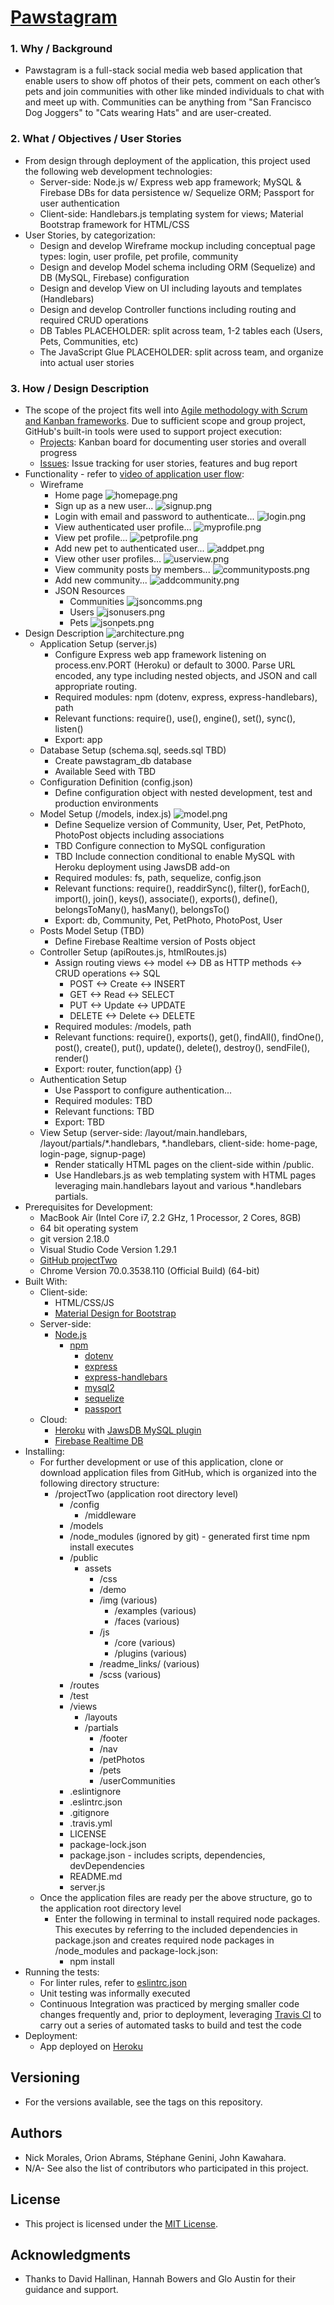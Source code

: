 # [Pawstagram](https://bcbc-pawstagram.herokuapp.com/)
### 1. Why / Background
  * Pawstagram is a full-stack social media web based application that enable users to show off photos of their pets, comment on each other’s pets and join communities with other like minded individuals to chat with and meet up with. Communities can be anything from "San Francisco Dog Joggers" to "Cats wearing Hats" and are user-created.
 ### 2. What / Objectives / User Stories
  * From design through deployment of the application, this project used the following web development technologies:
    * Server-side: Node.js w/ Express web app framework; MySQL & Firebase DBs for data persistence w/ Sequelize ORM; Passport for user authentication
    * Client-side: Handlebars.js templating system for views; Material Bootstrap framework for HTML/CSS
  * User Stories, by categorization:
    * Design and develop Wireframe mockup including conceptual page types: login, user profile, pet profile, community
    * Design and develop Model schema including ORM (Sequelize) and DB (MySQL, Firebase) configuration
    * Design and develop View on UI including layouts and templates (Handlebars)
    * Design and develop Controller functions including routing and required CRUD operations
    * DB Tables PLACEHOLDER: split across team, 1-2 tables each (Users, Pets, Communities, etc) 
    * The JavaScript Glue PLACEHOLDER: split across team, and organize into actual user stories
 ### 3. How / Design Description
  * The scope of the project fits well into [Agile methodology with Scrum and Kanban frameworks](https://en.wikipedia.org/wiki/Agile_software_development). Due to sufficient scope and group project, GitHub's built-in tools were used to support project execution:
    * [Projects](https://github.com/sgenini/projectTwo/projects/1): Kanban board for documenting user stories and overall progress
    * [Issues](https://github.com/sgenini/projectTwo/issues): Issue tracking for user stories, features and bug report
  * Functionality - refer to [video of application user flow](https://drive.google.com/open?id=1-7NwQiifKQjHtdcAljDwRRVcP_7MdPFq):
    * Wireframe
      * Home page ![homepage.png](public/assets/readme_links/homepage.png "homepage")
      * Sign up as a new user... ![signup.png](public/assets/readme_links/signup.png "signup")
      * Login with email and password to authenticate... ![login.png](public/assets/readme_links/login.png "login")
      * View authenticated user profile... ![myprofile.png](public/assets/readme_links/myprofile.png "myprofile")
      * View pet profile... ![petprofile.png](public/assets/readme_links/petprofile.png "petprofile")
      * Add new pet to authenticated user... ![addpet.png](public/assets/readme_links/addpet.png "addpet")
      * View other user profiles... ![userview.png](public/assets/readme_links/userview.png "userview")
      * View community posts by members... ![communityposts.png](public/assets/readme_links/communityposts.png "communityposts")
      * Add new community... ![addcommunity.png](public/assets/readme_links/addcommunity.png "addcommunity")
      * JSON Resources
        * Communities ![jsoncomms.png](public/assets/readme_links/jsoncomms.png "jsoncomms")
        * Users ![jsonusers.png](public/assets/readme_links/jsonusers.png "jsonusers")
        * Pets ![jsonpets.png](public/assets/readme_links/jsonpets.png "jsonpets")
  * Design Description ![architecture.png](public/assets/readme_links/architecture.png "achitecture")
    * Application Setup (server.js)
      * Configure Express web app framework listening on process.env.PORT (Heroku) or default to 3000. Parse URL encoded, any type including nested objects, and JSON and call appropriate routing.
      * Required modules: npm (dotenv, express, express-handlebars), path
      * Relevant functions: require(), use(), engine(), set(), sync(), listen()
      * Export: app
    * Database Setup (schema.sql, seeds.sql TBD)
      * Create pawstagram_db database
      * Available Seed with TBD
    * Configuration Definition (config.json)
      * Define configuration object with nested development, test and production environments
    * Model Setup (/models, index.js) ![model.png](public/assets/readme_links/model.png "model")
      * Define Sequelize version of Community, User, Pet, PetPhoto, PhotoPost objects including associations
      * TBD Configure connection to MySQL configuration
      * TBD Include connection conditional to enable MySQL with Heroku deployment using JawsDB add-on
      * Required modules: fs, path, sequelize, config.json
      * Relevant functions: require(), readdirSync(), filter(), forEach(), import(), join(), keys(), associate(), exports(), define(), belongsToMany(), hasMany(), belongsTo()
      * Export: db, Community, Pet, PetPhoto, PhotoPost, User
    * Posts Model Setup (TBD)
      * Define Firebase Realtime version of Posts object
    * Controller Setup (apiRoutes.js, htmlRoutes.js)
      * Assign routing views <-> model <-> DB as HTTP methods <-> CRUD operations <-> SQL
        * POST <-> Create <-> INSERT
        * GET <-> Read <-> SELECT
        * PUT <-> Update <-> UPDATE
        * DELETE <-> Delete <-> DELETE
      * Required modules: /models, path
      * Relevant functions: require(), exports(), get(), findAll(), findOne(), post(), create(), put(), update(), delete(), destroy(), sendFile(), render()
      * Export: router, function(app) {}
    * Authentication Setup
      * Use Passport to configure authentication...
      * Required modules: TBD
      * Relevant functions: TBD
      * Export: TBD
    * View Setup (server-side: /layout/main.handlebars, /layout/partials/*.handlebars, *.handlebars, client-side: home-page, login-page, signup-page)
      * Render statically HTML pages on the client-side within /public.
      * Use Handlebars.js as web templating system with HTML pages leveraging main.handlebars layout and various *.handlebars partials.  
  * Prerequisites for Development:
    * MacBook Air (Intel Core i7, 2.2 GHz, 1 Processor, 2 Cores, 8GB)
    * 64 bit operating system 
    * git version 2.18.0
    * Visual Studio Code Version 1.29.1
    * [GitHub projectTwo](https://github.com/sgenini/projectTwo)
    * Chrome Version 70.0.3538.110 (Official Build) (64-bit)
  * Built With:
    * Client-side:
      * HTML/CSS/JS
      * [Material Design for Bootstrap](https://fezvrasta.github.io/bootstrap-material-design/docs/4.0/getting-started/introduction/)
    * Server-side:
      * [Node.js](https://nodejs.org/docs/latest/api/documentation.html)
        * [npm](https://www.npmjs.com/)
          * [dotenv](https://www.npmjs.com/package/dotenv)
          * [express](https://www.npmjs.com/package/express)
          * [express-handlebars](https://www.npmjs.com/package/express-handlebars)
          * [mysql2](https://www.npmjs.com/package/mysql2)
          * [sequelize](https://www.npmjs.com/package/sequelize)
          * [passport](https://www.npmjs.com/package/passport)
    * Cloud:
      * [Heroku](https://devcenter.heroku.com/articles/getting-started-with-nodejs) with [JawsDB MySQL plugin](https://devcenter.heroku.com/articles/jawsdb)
      * [Firebase Realtime DB](https://firebase.google.com/docs/web/setup)
  * Installing:
    * For further development or use of this application, clone or download application files from GitHub, which is organized into the following directory structure:
      * /projectTwo (application root directory level)
        * /config
          * /middleware
        * /models
        * /node_modules (ignored by git) - generated first time npm install executes
        * /public
          * assets
            * /css
            * /demo
            * /img (various)
              * /examples (various)
              * /faces (various)
            * /js
              * /core (various)
              * /plugins (various)
            * /readme_links/ (various)
            * /scss (various)
        * /routes
        * /test
        * /views
          * /layouts
          * /partials
            * /footer
            * /nav
            * /petPhotos
            * /pets
            * /userCommunities
        * .eslintignore
        * .eslintrc.json
        * .gitignore
        * .travis.yml
        * LICENSE
        * package-lock.json
        * package.json - includes scripts, dependencies, devDependencies
        * README.md
        * server.js
    * Once the application files are ready per the above structure, go to the application root directory level
      * Enter the following in terminal to install required node packages. This executes by referring to the included dependencies in package.json and creates required node packages in /node_modules and package-lock.json:
        * npm install
  * Running the tests:
    * For linter rules, refer to [eslintrc.json](.eslintrc.json)
    * Unit testing was informally executed
    * Continuous Integration was practiced by merging smaller code changes frequently and, prior to deployment, leveraging [Travis CI](https://docs.travis-ci.com/user/tutorial/) to carry out a series of automated tasks to build and test the code
  * Deployment:
    * App deployed on [Heroku](https://bcbc-pawstagram.herokuapp.com/)
 ## Versioning
  * For the versions available, see the tags on this repository.
 ## Authors
  * Nick Morales, Orion Abrams, Stéphane Genini, John Kawahara.
  * N/A- See also the list of contributors who participated in this project.
 ## License
  * This project is licensed under the [MIT License](LICENSE).
 ## Acknowledgments
  * Thanks to David Hallinan, Hannah Bowers and Glo Austin for their guidance and support.
